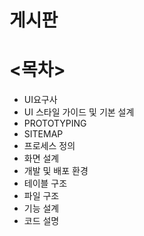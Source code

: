 # 게시판

# <목차>
- UI요구사
- UI 스타일 가이드 및 기본 설계
- PROTOTYPING
- SITEMAP
- 프로세스 정의
- 화면  설계
- 개발 및 배포 환경
- 테이블 구조
- 파일 구조
- 기능 설계
- 코드 설명

